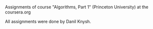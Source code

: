 Assignments of course "Algorithms, Part 1" (Princeton University) at the coursera.org

All assignments were done by Danil Knysh.
